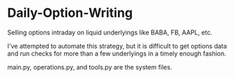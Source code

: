 # Daily-Option-Writing

Selling options intraday on liquid underlyings like BABA, FB, AAPL, etc.

I've attempted to automate this strategy, but it is difficult to get options data and run checks for more than a few underlyings in a 
timely enough fashion.

main.py, operations.py, and tools.py are the system files.
